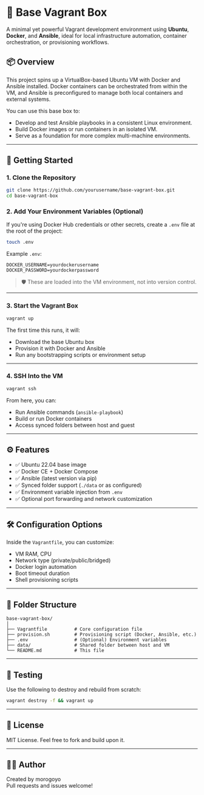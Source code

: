 # 🧱 Base Vagrant Box

A minimal yet powerful Vagrant development environment using **Ubuntu**, **Docker**, and **Ansible**, ideal for local infrastructure automation, container orchestration, or provisioning workflows.

## 📦 Overview

This project spins up a VirtualBox-based Ubuntu VM with Docker and Ansible installed. Docker containers can be orchestrated from within the VM, and Ansible is preconfigured to manage both local containers and external systems.

You can use this base box to:

- Develop and test Ansible playbooks in a consistent Linux environment.
- Build Docker images or run containers in an isolated VM.
- Serve as a foundation for more complex multi-machine environments.

---

## 🚀 Getting Started

### 1. Clone the Repository

```bash
git clone https://github.com/yourusername/base-vagrant-box.git
cd base-vagrant-box
```

### 2. Add Your Environment Variables (Optional)

If you're using Docker Hub credentials or other secrets, create a `.env` file at the root of the project:

```bash
touch .env
```

Example `.env`:

```env
DOCKER_USERNAME=yourdockerusername
DOCKER_PASSWORD=yourdockerpassword
```

> 🛡️ These are loaded into the VM environment, not into version control.

---

### 3. Start the Vagrant Box

```bash
vagrant up
```

The first time this runs, it will:

- Download the base Ubuntu box
- Provision it with Docker and Ansible
- Run any bootstrapping scripts or environment setup

---

### 4. SSH Into the VM

```bash
vagrant ssh
```

From here, you can:

- Run Ansible commands (`ansible-playbook`)
- Build or run Docker containers
- Access synced folders between host and guest

---

## ⚙️ Features

- ✅ Ubuntu 22.04 base image
- ✅ Docker CE + Docker Compose
- ✅ Ansible (latest version via pip)
- ✅ Synced folder support (`./data` or as configured)
- ✅ Environment variable injection from `.env`
- ✅ Optional port forwarding and network customization

---

## 🛠️ Configuration Options

Inside the `Vagrantfile`, you can customize:

- VM RAM, CPU
- Network type (private/public/bridged)
- Docker login automation
- Boot timeout duration
- Shell provisioning scripts

---

## 📁 Folder Structure

```
base-vagrant-box/
│
├── Vagrantfile          # Core configuration file
├── provision.sh         # Provisioning script (Docker, Ansible, etc.)
├── .env                 # (Optional) Environment variables
├── data/                # Shared folder between host and VM
└── README.md            # This file
```

---

## 🧪 Testing

Use the following to destroy and rebuild from scratch:

```bash
vagrant destroy -f && vagrant up
```

---

## 📝 License

MIT License. Feel free to fork and build upon it.

---

## 👨‍💻 Author

Created by morogoyo  
Pull requests and issues welcome!
